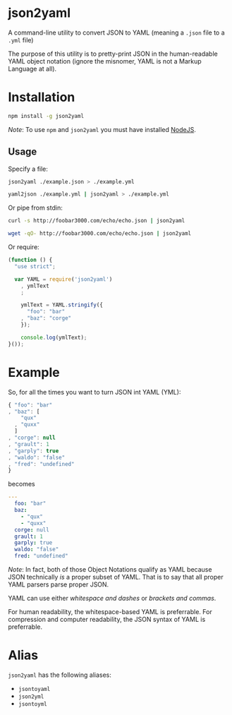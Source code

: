 json2yaml
===

A command-line utility to convert JSON to YAML (meaning a `.json` file to a `.yml` file)

The purpose of this utility is to pretty-print JSON in the human-readable YAML object notation
(ignore the misnomer, YAML is not a Markup Language at all).

Installation
===

```bash
npm install -g json2yaml
```

*Note*: To use `npm` and `json2yaml` you must have installed [NodeJS](http://nodejs.org#download).

Usage
---

Specify a file:

```bash
json2yaml ./example.json > ./example.yml

yaml2json ./example.yml | json2yaml > ./example.yml
```

Or pipe from stdin:

```bash
curl -s http://foobar3000.com/echo/echo.json | json2yaml

wget -qO- http://foobar3000.com/echo/echo.json | json2yaml
```

Or require:

```javascript
(function () {
  "use strict";

  var YAML = require('json2yaml')
    , ymlText
    ;

    ymlText = YAML.stringify({
      "foo": "bar"
    , "baz": "corge"
    });

    console.log(ymlText);
}());
```

Example
===

So, for all the times you want to turn JSON int YAML (YML):

```javascript
{ "foo": "bar"
, "baz": [
    "qux"
  , "quxx"
  ]
, "corge": null
, "grault": 1
, "garply": true
, "waldo": "false"
, "fred": "undefined"
}
```

becomes

```yaml
---
  foo: "bar"
  baz:
    - "qux"
    - "quxx"
  corge: null
  grault: 1
  garply: true
  waldo: "false"
  fred: "undefined"
```

*Note*: In fact, both of those Object Notations qualify as YAML
because JSON technically *is* a proper subset of YAML.
That is to say that all proper YAML parsers parse proper JSON.

YAML can use either *whitespace and dashes* or *brackets and commas*.

For human readability, the whitespace-based YAML is preferrable.
For compression and computer readability, the JSON syntax of YAML is preferrable.

Alias
===

`json2yaml` has the following aliases:

  * `jsontoyaml`
  * `json2yml`
  * `jsontoyml`
